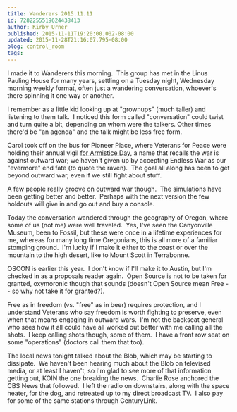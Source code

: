 ```yaml
---
title: Wanderers 2015.11.11
id: 7282255519624438413
author: Kirby Urner
published: 2015-11-11T19:20:00.002-08:00
updated: 2015-11-28T21:16:07.795-08:00
blog: control_room
tags: 
---
```


I made it to Wanderers this morning.  This group has met in the Linus Pauling House for many years, settling on a Tuesday night, Wednesday morning weekly format, often just a wandering conversation, whoever's there spinning it one way or another.

I remember as a little kid looking up at "grownups" (much taller) and listening to them talk.  I noticed this form called "conversation" could twist and turn quite a bit, depending on whom were the talkers. Other times there'd be "an agenda" and the talk might be less free form.

Carol took off on the bus for Pioneer Place, where Veterans for Peace were holding their annual vigil [for Armistice Day](http://worldgame.blogspot.com/2012/11/armistice-day-2012.html), a name that recalls the war is against outward war; we haven't given up by accepting Endless War as our "evermore" end fate (to quote the raven).  The goal all along has been to get beyond outward war, even if we still fight about stuff.

A few people really groove on outward war though.  The simulations have been getting better and better.  Perhaps with the next version the few holdouts will give in and go out and buy a console.

Today the conversation wandered through the geography of Oregon, where some of us (not me) were well traveled.  Yes, I've seen the Canyonville Museum, been to Fossil, but these were once in a lifetime experiences for me, whereas for many long time Oregonians, this is all more of a familiar stomping ground.  I'm lucky if I make it either to the coast or over the mountain to the high desert, like to Mount Scott in Terrabonne.

OSCON is earlier this year.  I don't know if I'll make it to Austin, but I'm checked in as a proposals reader again.  Open Source is not to be taken for granted, oxymoronic though that sounds (doesn't Open Source mean Free -- so why not take it for granted?). 

Free as in freedom (vs. "free" as in beer) requires protection, and I understand Veterans who say freedom is worth fighting to preserve, even when that means engaging in outward wars.  I'm not the backseat general who sees how it all could have all worked out better with me calling all the shots.  I keep calling shots though, some of them.  I have a front row seat on some "operations" (doctors call them that too).

The local news tonight talked about the Blob, which may be starting to dissipate.  We haven't been hearing much about the Blob on televised media, or at least I haven't, so I'm glad to see more of that information getting out, KOIN the one breaking the news.  Charlie Rose anchored the CBS News that followed.  I left the radio on downstairs, along with the space heater, for the dog, and retreated up to my direct broadcast TV.  I also pay for some of the same stations through CenturyLink.